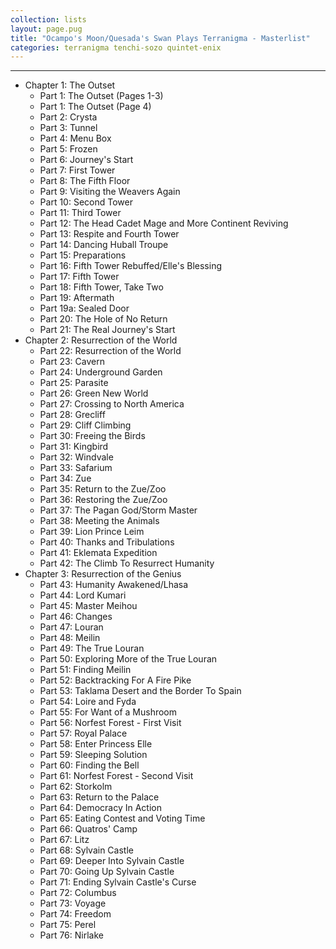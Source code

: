 ```yaml
---
collection: lists
layout: page.pug
title: "Ocampo's Moon/Quesada's Swan Plays Terranigma - Masterlist"
categories: terranigma tenchi-sozo quintet-enix
---
```


---
<ul class="section-wrapper">
	<li><span class="section-no">Chapter 1: The Outset</span>
		<ul class="masterlink-wrapper">
			<li>Part 1: The Outset (Pages 1-3)</li>
			<li>Part 1: The Outset (Page 4)</li>
			<li>Part 2: Crysta</li>
			<li>Part 3: Tunnel</li>
			<li>Part 4: Menu Box</li>
			<li>Part 5: Frozen</li>
			<li>Part 6: Journey's Start</li>
			<li>Part 7: First Tower</li>
			<li>Part 8: The Fifth Floor</li>
			<li>Part 9: Visiting the Weavers Again</li>
			<li>Part 10: Second Tower</li>
			<li>Part 11: Third Tower</li>
			<li>Part 12: The Head Cadet Mage and More Continent Reviving</li>
			<li>Part 13: Respite and Fourth Tower</li>
			<li>Part 14: Dancing Huball Troupe</li>
			<li>Part 15: Preparations</li>
			<li>Part 16: Fifth Tower Rebuffed/Elle's Blessing</li>
			<li>Part 17: Fifth Tower</li>
			<li>Part 18: Fifth Tower, Take Two</li>
			<li>Part 19: Aftermath</li>
			<li>Part 19a: Sealed Door</li>
			<li>Part 20: The Hole of No Return</li>
			<li>Part 21: The Real Journey's Start</li>
		</ul>
	</li>
	<li><span class="section-no">Chapter 2: Resurrection of the World</span>
		<ul class="masterlink-wrapper">
			<li>Part 22: Resurrection of the World</li>
			<li>Part 23: Cavern</li>
			<li>Part 24: Underground Garden</li>
			<li>Part 25: Parasite</li>
			<li>Part 26: Green New World</li>
			<li>Part 27: Crossing to North America</li>
			<li>Part 28: Grecliff</li>
			<li>Part 29: Cliff Climbing</li>
			<li>Part 30: Freeing the Birds</li>
			<li>Part 31: Kingbird</li>
			<li>Part 32: Windvale</li>
			<li>Part 33: Safarium</li>
			<li>Part 34: Zue</li>
			<li>Part 35: Return to the Zue/Zoo</li>
			<li>Part 36: Restoring the Zue/Zoo</li>
			<li>Part 37: The Pagan God/Storm Master</li>
			<li>Part 38: Meeting the Animals</li>
			<li>Part 39: Lion Prince Leim</li>
			<li>Part 40: Thanks and Tribulations</li>
			<li>Part 41: Eklemata Expedition</li>
			<li>Part 42: The Climb To Resurrect Humanity</li>
		</ul>
	</li>
	<li><span class="section-no">Chapter 3: Resurrection of the Genius</span>
		<ul class="masterlink-wrapper">
			<li>Part 43: Humanity Awakened/Lhasa</li>
			<li>Part 44: Lord Kumari</li>
			<li>Part 45: Master Meihou</li>
			<li>Part 46: Changes</li>
			<li>Part 47: Louran</li>
			<li>Part 48: Meilin</li>
			<li>Part 49: The True Louran</li>
			<li>Part 50: Exploring More of the True Louran</li>
			<li>Part 51: Finding Meilin</li>
			<li>Part 52: Backtracking For A Fire Pike</li>
			<li>Part 53: Taklama Desert and the Border To Spain</li>
			<li>Part 54: Loire and Fyda</li>
			<li>Part 55: For Want of a Mushroom</li>
			<li>Part 56: Norfest Forest - First Visit</li>
			<li>Part 57: Royal Palace</li>
			<li>Part 58: Enter Princess Elle</li>
			<li>Part 59: Sleeping Solution</li>
			<li>Part 60: Finding the Bell</li>
			<li>Part 61: Norfest Forest - Second Visit</li>
			<li>Part 62: Storkolm</li>
			<li>Part 63: Return to the Palace</li>
			<li>Part 64: Democracy In Action</li>
			<li>Part 65: Eating Contest and Voting Time</li>
			<li>Part 66: Quatros' Camp</li>
			<li>Part 67: Litz</li>
			<li>Part 68: Sylvain Castle</li>
			<li>Part 69: Deeper Into Sylvain Castle</li>
			<li>Part 70: Going Up Sylvain Castle</li>
			<li>Part 71: Ending Sylvain Castle's Curse</li>
			<li>Part 72: Columbus</li>
			<li>Part 73: Voyage</li>
			<li>Part 74: Freedom</li>
			<li>Part 75: Perel</li>
			<li>Part 76: Nirlake</li>
			<!--<li>Part 77: Little Fixings and Little Lies</li>
			<li>Part 78: Fixing the Little Lie and Lumber Gathering</li>
			<li>Part 79: Visiting Old and New Places</li>
			<li>Part 80: Maze Race</li>
			<li>Part 81: Liotto</li>
			<li>Part 82: Meilin Again and New Feelings</li>
			<li>Part 83: Port Liotto</li>
			<li>Part 84: The Night at Corcobad Hill</li>
			<li>Part 85: Mermaid's Tower</li>
			<li>Part 86: New Voyages and Election Results</li>
			<li>Part 87: The New Loire</li>
			<li>Part 88: The New Freedom City/Trade Quest</li>
			<li>Part 89: Growing Litz</li>
			<li>Part 90: Of Flowers and Inventions</li>
			<li>Part 91: Puttin' On The Litz</li>
			<li>Part 92: Neotokio</li>
			<li>Part 93: Southeast and Suncoast</li>
			<li>Part 94: Missed Screenshots and Mini-Stopovers</li>
			<li>Part 95: The South Pole</li>
			<li>Part 96: Starting Great Lake Cavern</li>
			<li>Part 97: Great Lake Cavern</li>
			<li>Part 98: Enter Will the Pilot</li>
			<li>Part 99: Yunkou</li>
			<li>Part 100: Dragoon Castle Rebuffed/Fyda's Nightmare</li>
			<li>Part 101: Entering Dragoon Castle</li>
			<li>Part 102: Metal Gear Dragoon</li>
			<li>Part 103: Imprisoned Again</li>
			<li>Part 104: Dungeon Rescue</li>
			<li>Part 105: Dragoon Castle - East Wing</li>
			<li>Part 106: Dragoon Castle - West Wing</li>
			<li>Part 107: Escape From Dragoon Castle</li>
			<li>Part 108: Family Reunion</li>
			<li>Part 109: Expanding Loire Further/Kingbird Revisited</li>-->
		</ul>
	</li>
</ul>